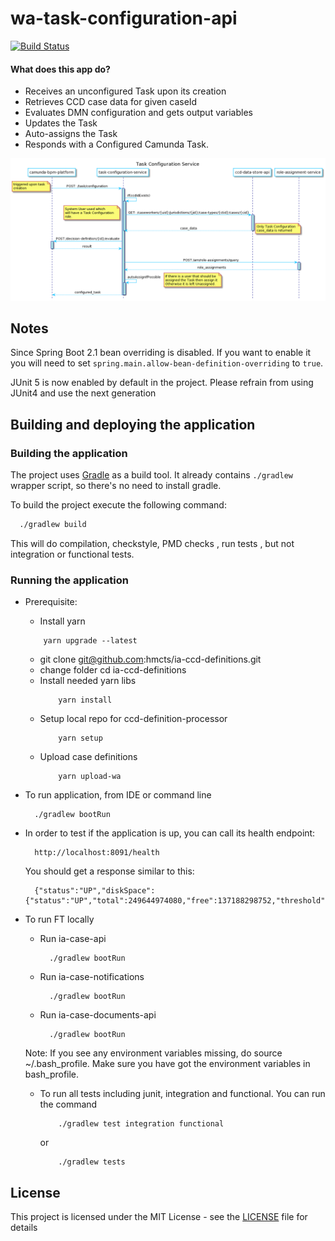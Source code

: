 # wa-task-configuration-api

[![Build Status](https://travis-ci.org/hmcts/wa-task-configuration-api.svg?branch=master)](https://travis-ci.org/hmcts/wa-task-configuration-api)

#### What does this app do?

- Receives an unconfigured Task upon its creation
- Retrieves CCD case data for given caseId
- Evaluates DMN configuration and gets output variables
- Updates the Task
- Auto-assigns the Task
- Responds with a Configured Camunda Task.

<!--
    Sequence Diagram Source:
    http://www.plantuml.com/plantuml/uml/fLFFR-is33vNVmNnTjaEVZwlXuUN_jXGe4CBf3qNZ4JRQcJ9fQYaGTl_VPRZf4sG9HlcaqH-_FY9_Fmp2hAargd66e8g19c5LwNYtFeE6Lk83PgmjBu6uKGx6Nf9v3N1cpgRC8VbPN21uOgecyvN5ovH7zSI-2Am8Lvd3V9yDgHkRKMtrjE9BEfvpI5viqRyCldzwlBg3tMcpkwHnMhRePUHOx__3cQVQTbO8GNZznV5Y3LDdAqzQF92h3wK4YkEu07Z72w3hsoT6CK63rFYXTMa52O9gCKkK0Y2LzrdH_YciUtxOJ7hsg9pA5NWzjikH7hkGd_bBkAQUm-ejIaC2XPH0bE1dTq3S71zE4PR-vQyR6a08p16fTHXFSMFOoBW7ExlfW_dK6PGkGCQfkU343YgP9obiArhOZAGkk0XLy6OqaoVTUJDK9jr7Ub_KfsjVjNQt9ZhLnib_dQ23eeVXqQPYVwypg_K66aPU4uSoxTapKVvdDX6OtNcwMFFEPPHXQmwwWDQDf5ywSy7np9THQ4M7YCnf4Wc-qytcyaihNFGu8803xbj0yih_huxlI5CajX3bl2KtwMKeOqdZpjigvHjtMoatdctEgHYJ6_RW8rZQp8xeavjzB0FHwT1QKZRc2iCLTRRN5o-vHdJ0br28JK-c2ac9qgzlx-VQWcCSTi0stBlPudbIo9UgOmgUlGnidF8nKzVYl-dWp59c0niDzLzw0ypHuStSrE1DCIK9u_PHjpVKI0s8Ja3CnfnQsraCdhOP3xuCGnsk-XCjhIH-b2cp7Q5Hx-f_luVbZfCxH_tkgaXyvGv1jv_Qz6Vv4rgtTy0

    See: https://plantuml.com/ docs for reference
-->

![task-configuration-service](task-configuration.png)


## Notes

Since Spring Boot 2.1 bean overriding is disabled. If you want to enable it you will need to set `spring.main.allow-bean-definition-overriding` to `true`.

JUnit 5 is now enabled by default in the project. Please refrain from using JUnit4 and use the next generation

## Building and deploying the application

### Building the application

The project uses [Gradle](https://gradle.org) as a build tool. It already contains
`./gradlew` wrapper script, so there's no need to install gradle.

To build the project execute the following command:

```bash
  ./gradlew build
```
This will do compilation, checkstyle, PMD checks , run tests , but not integration or functional tests.

### Running the application

- Prerequisite:
    - Install yarn
    ```
        yarn upgrade --latest
    ```
    - git clone git@github.com:hmcts/ia-ccd-definitions.git
    - change folder cd ia-ccd-definitions
    - Install needed yarn libs
        ```
            yarn install
        ```
    - Setup local repo for ccd-definition-processor
        ```
            yarn setup
        ```
    - Upload case definitions
        ```
            yarn upload-wa
        ```
- To run application, from IDE or command line
   ```
     ./gradlew bootRun
   ```
- In order to test if the application is up, you can call its health endpoint:
   ```
     http://localhost:8091/health
   ```

  You should get a response similar to this:

  ```
    {"status":"UP","diskSpace":{"status":"UP","total":249644974080,"free":137188298752,"threshold":10485760}}
  ```

- To run FT locally
    - Run ia-case-api
       ```
         ./gradlew bootRun
       ```
    - Run ia-case-notifications
       ```
         ./gradlew bootRun
       ```
    - Run ia-case-documents-api
       ```
         ./gradlew bootRun
       ```
    Note: If you see any environment variables missing, do source ~/.bash_profile.
          Make sure you have got the environment variables in bash_profile.

     - To run all tests including junit, integration and functional. You can run the command
        ```
            ./gradlew test integration functional
        ```
       or
        ```
            ./gradlew tests
        ```

## License

This project is licensed under the MIT License - see the [LICENSE](LICENSE) file for details

